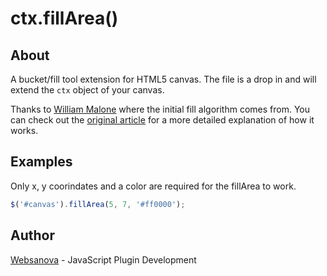 # ctx.fillArea()

## About

A bucket/fill tool extension for HTML5 canvas.  The file is a drop in and will extend the `ctx` object of your canvas.

Thanks to [William Malone](http://www.williammalone.com/) where the initial fill algorithm comes from.  You can check out the [original article](http://www.williammalone.com/articles/html5-canvas-javascript-paint-bucket-tool) for a more detailed explanation of how it works.

## Examples

Only x, y coorindates and a color are required for the fillArea to work.

```js
$('#canvas').fillArea(5, 7, '#ff0000');
```

## Author

[Websanova](http://websanova.com) - JavaScript Plugin Development